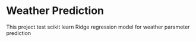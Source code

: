 # Weather Prediction
This project test scikit learn Ridge regression model for weather parameter prediction
